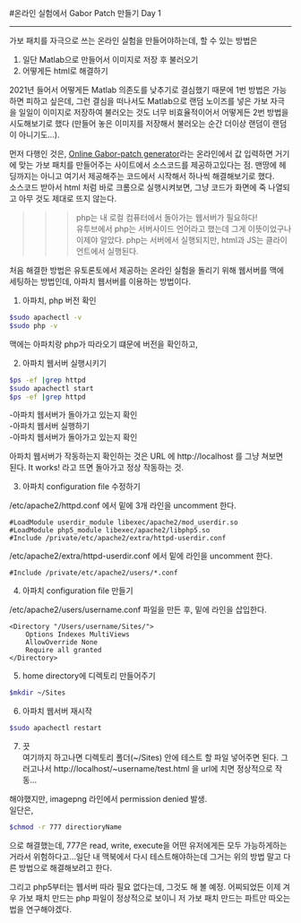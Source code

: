 #온라인 실험에서 Gabor Patch 만들기 Day 1
***


가보 패치를 자극으로 쓰는 온라인 실험을 만들어야하는데, 할 수 있는 방법은


1. 일단 Matlab으로 만들어서 이미지로 저장 후 불러오기   
2. 어떻게든 html로 해결하기 


2021년 들어서 어떻게든 Matlab 의존도를 낮추기로 결심했기 때문에 1번 방법은 가능하면 피하고 싶은데, 그런 결심을 떠나서도 Matlab으로 랜덤 노이즈를 넣은 가보 자극을 일일이 이미지로 저장하여 불러오는 것도 너무 비효율적이어서 어떻게든 2번 방법을 시도해보기로 했다 (만들어 놓은 이미지를 저장해서 불러오는 순간 더이상 랜덤이 랜덤이 아니기도...).


먼저 다행인 것은, [Online Gabor-patch generator](https://www.cogsci.nl/gabor-generator)라는 온라인에서 값 입력하면 거기에 맞는 가보 패치를 만들어주는 사이트에서 소스코드를 제공하고있다는 점. 맨땅에 헤딩까지는 아니고 여기서 제공해주는 코드에서 시작해서 하나씩 해결해보기로 했다.   
소스코드 받아서 html 처럼 바로 크롬으로 실행시켜보면, 그냥 코드가 화면에 죽 나열되고 아무 것도 제대로 뜨지 않는다.   
>>> php는 내 로컬 컴퓨터에서 돌아가는 웹서버가 필요하다!    
유투브에서 php는 서버사이드 언어라고 했는데 그게 이뜻이었구나 이제야 알았다. php는 서버에서 실행되지만, html과 JS는 클라이언트에서 실행된다. 

   
처음 해결한 방법은 유토론토에서 제공하는 온라인 실험을 돌리기 위해 웹서버를 맥에 세팅하는 방법인데, 아파치 웹서버를 이용하는 방법이다. 


1. 아파치, php 버전 확인 

```bash
$sudo apachectl -v 
$sudo php -v
```   
맥에는 아파치랑 php가 따라오기 떄문에 버전을 확인하고, 


2. 아파치 웹서버 실행시키기 

```bash
$ps -ef |grep httpd
$sudo apachectl start
$ps -ef |grep httpd 
```  


-아파치 웹서버가 돌아가고 있는지 확인   
-아파치 웹서버 실행하기   
-아파치 웹서버가 돌아가고 있는지 확인    


아파치 웹서버가 작동하는지 확인하는 것은 URL 에 http://localhost 를 그냥 쳐보면 된다. It works! 라고 뜨면 돌아가고 정상 작동하는 것.


3. 아파치 configuration file 수정하기


/etc/apache2/httpd.conf 에서 밑에 3개 라인을 uncomment 한다.   
```
#LoadModule userdir_module libexec/apache2/mod_userdir.so
#LoadModule php5_module libexec/apache2/libphp5.so 
#Include /private/etc/apache2/extra/httpd-userdir.conf
```   

/etc/apache2/extra/httpd-userdir.conf 에서 밑에 라인을 uncomment 한다.

```
#Include /private/etc/apache2/users/*.conf
```


4. 아파치 configuration file 만들기


/etc/apache2/users/username.conf 파일을 만든 후, 밑에 라인을 삽입한다.   
```
<Directory "/Users/username/Sites/">
    Options Indexes MultiViews
    AllowOverride None
    Require all granted
</Directory>
```   

5. home directory에 디렉토리 만들어주기   
```bash
$mkdir ~/Sites
```  

6. 아파치 웹서버 재시작   
```bash
$sudo apachectl restart
```  

7. 끗   
여기까지 하고나면 디렉토리 폴더(~/Sites) 안에 테스트 할 파일 넣어주면 된다. 그러고나서 http://localhost/~username/test.html 을 url에 치면 정상적으로 작동...   


해야했지만, imagepng 라인에서 permission denied 발생.   
일단은,   
```bash
$chmod -r 777 directioryName 
````   
으로 해결했는데, 777은 read, write, execute을 어떤 유저에게든 모두 가능하게하는 거라서 위험하다고...일단 내 맥북에서 다시 테스트해야하는데 그거는 위의 방법 말고 다른 방법으로 해결해보려고 한다.    

그리고 php5부터는 웹서버 따라 필요 없다는데, 그것도 해 볼 예정. 어찌되었든 이제 겨우 가보 패치 만드는 php 파일이 정상적으로 보이니 저 가보 패치 만드는 파트만 따오는 법을 연구해야겠다. 









